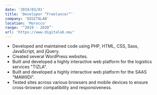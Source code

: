 ```yaml
---
date: '2019/03/01'
title: 'Developer “Freelancer”'
company: 'DIGITALAB'
location: 'Morocco'
range: '“2019 - 2020”'
url: 'https://www.digitalab.ma/'
---
```


- Developed and maintained code using PHP, HTML, CSS, Sass, JavaScript, and jQuery.
- Created several WordPress websites.
- Built and developed a highly interactive web platform for the logistics services "TIZLA".
- Built and developed a highly interactive web platform for the SAAS "MAWIIDI".
- Tested sites across various browsers and mobile devices to ensure cross-browser compatibility and responsiveness.
